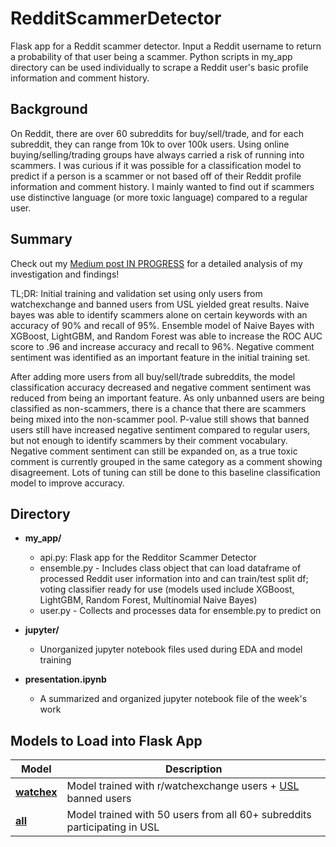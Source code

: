 # RedditScammerDetector

Flask app for a Reddit scammer detector. Input a Reddit username to return a probability of that user being a scammer.
Python scripts in my_app directory can be used individually to scrape a Reddit user's basic profile information and comment history.

## Background

On Reddit, there are over 60 subreddits for buy/sell/trade, and for each subreddit, they can range from 10k to over 100k users. Using online buying/selling/trading groups have always carried a risk of running into scammers. I was curious if it was possible for a classification model to predict if a person is a scammer or not based off of their Reddit profile information and comment history. I mainly wanted to find out if scammers use distinctive language (or more toxic language) compared to a regular user.

## Summary

Check out my [Medium post IN PROGRESS](https://medium.com/p/1bdc024c8d69/) for a detailed analysis of my investigation and findings!

TL;DR: Initial training and validation set using only users from watchexchange and banned users from USL yielded great results. Naive bayes was able to identify scammers alone on certain keywords with an accuracy of 90% and recall of 95%. Ensemble model of Naive Bayes with XGBoost, LightGBM, and Random Forest was able to increase the ROC AUC score to .96 and increase accuracy and recall to 96%. Negative comment sentiment was identified as an important feature in the initial training set.

After adding more users from all buy/sell/trade subreddits, the model classification accuracy decreased and negative comment sentiment was reduced from being an important feature. As only unbanned users are being classified as non-scammers, there is a chance that there are scammers being mixed into the non-scammer pool. P-value still shows that banned users still have increased negative sentiment compared to regular users, but not enough to identify scammers by their comment vocabulary. Negative comment sentiment can still be expanded on, as a true toxic comment is currently grouped in the same category as a comment showing disagreement. Lots of tuning can still be done to this baseline classification model to improve accuracy. 

## Directory

* **my_app/** 
  * api.py: Flask app for the Redditor Scammer Detector
  * ensemble.py - Includes class object that can load dataframe of processed Reddit user information into and can train/test split df; voting classifier ready for use (models used include XGBoost, LightGBM, Random Forest, Multinomial Naive Bayes)
  * user.py - Collects and processes data for ensemble.py to predict on

* **jupyter/** 
  * Unorganized jupyter notebook files used during EDA and model training

* **presentation.ipynb** 
  * A summarized and organized jupyter notebook file of the week's work


## Models to Load into Flask App

| Model      | Description |
|------------|-------------|
|**[watchex](https://reddit-scammer-detector.s3-us-west-1.amazonaws.com/watchex_eclf.pkl)** | Model trained with r/watchexchange users + [USL](universalscammerlist.com) banned users |
|**[all](https://reddit-scammer-detector.s3-us-west-1.amazonaws.com/eclf.pkl)**     | Model trained with 50 users from all 60+ subreddits participating in USL |